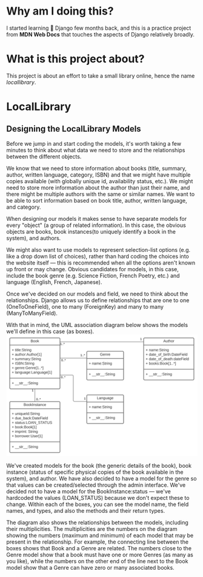 # Why am I doing this?
I started learning :book: Django few months back, and this is a practice project from **MDN Web Docs** that touches the aspects of Django relatively broadly.

# What is this project about?
This project is about an effort to take a small library online, hence the name *locallibrary*. 

# LocalLibrary
## Designing the LocalLibrary Models
Before we jump in and start coding the models, it's worth taking a few minutes to think about what data we need to store and the relationships between the different objects.

We know that we need to store information about books (title, summary, author, written language, category, ISBN) and that we might have multiple copies available (with globally unique id, availability status, etc.). We might need to store more information about the author than just their name, and there might be multiple authors with the same or similar names. We want to be able to sort information based on book title, author, written language, and category.

When designing our models it makes sense to have separate models for every "object" (a group of related information). In this case, the obvious objects are books, book instances(to uniquely identify a book in the system), and authors.

We might also want to use models to represent selection-list options (e.g. like a drop down list of choices), rather than hard coding the choices into the website itself — this is recommended when all the options aren't known up front or may change. Obvious candidates for models, in this case, include the book genre (e.g. Science Fiction, French Poetry, etc.) and language (English, French, Japanese).

Once we've decided on our models and field, we need to think about the relationships. Django allows us to define relationships that are one to one (OneToOneField), one to many (ForeignKey) and many to many (ManyToManyField).

With that in mind, the UML association diagram below shows the models we'll define in this case (as boxes).
![UML diagram representing our "locallibrary"](readme_assets/uml_djagram.svg)

We've created models for the book (the generic details of the book), book instance (status of specific physical copies of the book available in the system), and author. We have also decided to have a model for the genre so that values can be created/selected through the admin interface. We've decided not to have a model for the BookInstance:status — we've hardcoded the values (LOAN_STATUS) because we don't expect these to change. Within each of the boxes, you can see the model name, the field names, and types, and also the methods and their return types.

The diagram also shows the relationships between the models, including their multiplicities. The multiplicities are the numbers on the diagram showing the numbers (maximum and minimum) of each model that may be present in the relationship. For example, the connecting line between the boxes shows that Book and a Genre are related. The numbers close to the Genre model show that a book must have one or more Genres (as many as you like), while the numbers on the other end of the line next to the Book model show that a Genre can have zero or many associated books.
